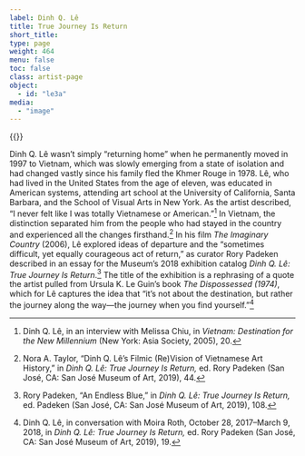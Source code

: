 ```yaml
---
label: Dinh Q. Lê
title: True Journey Is Return
short_title:
type: page
weight: 464
menu: false
toc: false
class: artist-page
object:
  - id: "le3a"
media:
  - "image"
---
```

{{<q-figure id="le3a">}}

Dinh Q. Lê wasn’t simply “returning home” when he permanently moved in 1997 to Vietnam, which was slowly emerging from a state of isolation and had changed vastly since his family fled the Khmer Rouge in 1978. Lê, who had lived in the United States from the age of eleven, was educated in American systems, attending art school at the University of California, Santa Barbara, and the School of Visual Arts in New York. As the artist described, “I never felt like I was totally Vietnamese or American.”[^1] In Vietnam, the distinction separated him from the people who had stayed in the country and experienced all the changes firsthand.[^2] In his film *The Imaginary Country* (2006), Lê explored ideas of departure and the “sometimes difficult, yet equally courageous act of return,” as curator Rory Padeken described in an essay for the Museum’s 2018 exhibition catalog *Dinh Q. Lê: True Journey Is Return*.[^3] The title of the exhibition is a rephrasing of a quote the artist pulled from Ursula K. Le Guin’s book *The Dispossessed (1974)*, which for Lê captures the idea that “it’s not about the destination, but rather the journey along the way—the journey when you find yourself.”[^4]

[^1]: Dinh Q. Lê, in an interview with Melissa Chiu, in *Vietnam: Destination for the New Millennium* (New York: Asia Society, 2005), 20.

[^2]: Nora A. Taylor, “Dinh Q. Lê’s Filmic (Re)Vision of Vietnamese Art History,” in *Dinh Q. Lê: True Journey Is Return,* ed. Rory Padeken (San José, CA: San José Museum of Art, 2019), 44.

[^3]: Rory Padeken, “An Endless Blue,” in *Dinh Q. Lê: True Journey Is Return,* ed. Padeken (San José, CA: San José Museum of Art, 2019), 108.

[^4]: Dinh Q. Lê, in conversation with Moira Roth, October 28, 2017–March 9, 2018, in *Dinh Q. Lê: True Journey Is Return,* ed. Rory Padeken (San José, CA: San José Museum of Art, 2019), 19.
